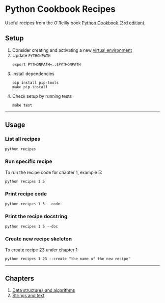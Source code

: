 # Python Cookbook Recipes

Useful recipes from the O'Reilly book [Python Cookbook (3rd edition)](https://www.oreilly.com/library/view/python-cookbook-3rd/9781449357337/).

## Setup

1. Consider creating and activating a new [virtual environment](https://virtualenv.pypa.io/en/latest/)
2. Update `PYTHONPATH`
    ```
    export PYTHONPATH=.:$PYTHONPATH
    ```
3. Install dependencies
    ```
    pip install pip-tools
    make pip-install
    ```
4. Check setup by running tests
    ```
    make test
    ```

---

## Usage

### List all recipes
```
python recipes
```

### Run specific recipe
To run the recipe code for chapter 1, example 5:
```
python recipes 1 5
```

### Print recipe code
```
python recipes 1 5 --code
```

### Print the recipe docstring
```
python recipes 1 5 --doc
```

### Create new recipe skeleton
To create recipe 23 under chapter 1:
```
python recipes 1 23 --create "the name of the new recipe"
```

---

## Chapters
1. [Data structures and algorithms](./recipes/01_data_structures_and_algorithms/)
2. [Strings and text](./recipes/02_strings_and_text/)

